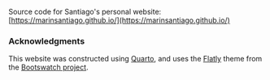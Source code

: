Source code for Santiago's personal website: [https://marinsantiago.github.io/](https://marinsantiago.github.io/)

### Acknowledgments

This website was constructed using [Quarto](https://quarto.org/docs/websites/), and uses the [Flatly](https://bootswatch.com/flatly/) theme from the [Bootswatch project](https://bootswatch.com/).
